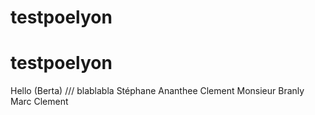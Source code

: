 ﻿# testpoelyon
# testpoelyon
Hello (Berta)  /// blablabla
Stéphane
Ananthee
Clement
Monsieur Branly
Marc
Clement
